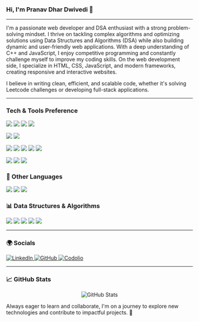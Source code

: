 ### Hi, I'm Pranav Dhar Dwivedi 👋

---

I'm a passionate web developer and DSA enthusiast with a strong problem-solving mindset. 
I thrive on tackling complex algorithms and optimizing solutions using Data Structures and Algorithms (DSA) while also building dynamic and user-friendly web applications. 
With a deep understanding of C++ and JavaScript, I enjoy competitive programming and constantly challenge myself to improve my coding skills. 
On the web development side, I specialize in HTML, CSS, JavaScript, and modern frameworks, creating responsive and interactive websites. 

I believe in writing clean, efficient, and scalable code, whether it's solving Leetcode challenges or developing full-stack applications. 

---

### Tech & Tools Preference


<p>
  <img src="https://img.shields.io/badge/-React-000000?style=flat&logo=react&logoColor=00c8ff">
  <img src="https://img.shields.io/badge/-HTML5-E34F26?style=flat&logo=html5&logoColor=white">
  <img src="https://img.shields.io/badge/-CSS3-1572B6?style=flat&logo=css3&logoColor=white">
  <img src="https://img.shields.io/badge/-JavaScript-F7DF1E?style=flat&logo=javascript&logoColor=000">
</p>
<p>
  <img src="https://img.shields.io/badge/-Node.js-3C873A?style=flat&logo=node.js&logoColor=white">
  <img src="https://img.shields.io/badge/-Express.js-404D59?style=flat&logo=express&logoColor=white">
</p>
<p>
  <img src="https://img.shields.io/badge/-Git-F05032?style=flat&logo=git&logoColor=white">
  <img src="https://img.shields.io/badge/-GitHub-181717?style=flat&logo=github&logoColor=white">
  <img src="https://img.shields.io/badge/-Hoppscotch-00A8E8?style=flat&logo=hoppscotch&logoColor=white">
  <img src="https://img.shields.io/badge/-VS%20Code-007ACC?style=flat&logo=visual-studio-code&logoColor=white">
  <img src="https://img.shields.io/badge/-npm-CB3837?style=flat&logo=npm&logoColor=white">
</p>

<p>
  <img src="https://img.shields.io/badge/-GitHub%20Pages-222222?style=flat&logo=githubpages&logoColor=white">
  <img src="https://img.shields.io/badge/-Vercel-000?style=flat&logo=vercel&logoColor=white">
  <img src="https://img.shields.io/badge/-Netlify-00C7B7?style=flat&logo=netlify&logoColor=white">
</p>

<!-- Languages -->
<h3>📖 Other Languages</h3>
<p>
  <img src="https://img.shields.io/badge/-C%20&%20C++-659ad2?style=flat&logo=c%2B%2B&logoColor=ffffff"> 
  <img src="https://img.shields.io/badge/-Java-F89820?style=flat&logo=java&logoColor=white">
  <img src="https://img.shields.io/badge/-Python-black?style=flat&logo=python&logoColor=white"> 
</p>

<!-- DSA -->
<h3>📊 Data Structures & Algorithms</h3>
<p>
  <img src="https://img.shields.io/badge/-C++-00599C?style=flat&logo=c%2b%2b&logoColor=white">
  <img src="https://img.shields.io/badge/-LeetCode-000000?style=flat&logo=leetcode&logoColor=FFA116">
  <img src="https://img.shields.io/badge/-CodeChef-5B4638?style=flat&logo=codechef&logoColor=white">
  <img src="https://img.shields.io/badge/-Codeforces-1F8ACB?style=flat&logo=codeforces&logoColor=white">
  <img src="https://img.shields.io/badge/-HackerRank-2EC866?style=flat&logo=gfg&logoColor=white">
</p>

---

### 🌍 Socials

<p>
  <a href="https://www.linkedin.com/in/pranav-dhar-dwivedi-047548328/" target="_blank">
    <img alt="LinkedIn" src="https://img.shields.io/badge/-LinkedIn-0A66C2?style=flat&logo=linkedin&logoColor=white" />
  </a>
  <a href="https://github.com/pranavdhardwivedi2006" target="_blank">
    <img alt="GitHub" src="https://img.shields.io/badge/-GitHub-181717?style=flat&logo=github&logoColor=white" />
  </a>
  <a href="https://codolio.com/profile/pranavdhardwivedi" target="_blank">
    <img alt="Codolio" src="https://img.shields.io/badge/-Codolio-30336b?style=flat&logo=data&logoColor=white" />
  </a>
</p>

---
### 📈 GitHub Stats

<p align="center">
  <img src="https://github-readme-stats.vercel.app/api?username=pranavdhardwivedi2006&show_icons=true&theme=github_dark&hide_border=true" alt="GitHub Stats" />
</p>

Always eager to learn and collaborate, I'm on a journey to explore new technologies and contribute to impactful projects. 🚀

